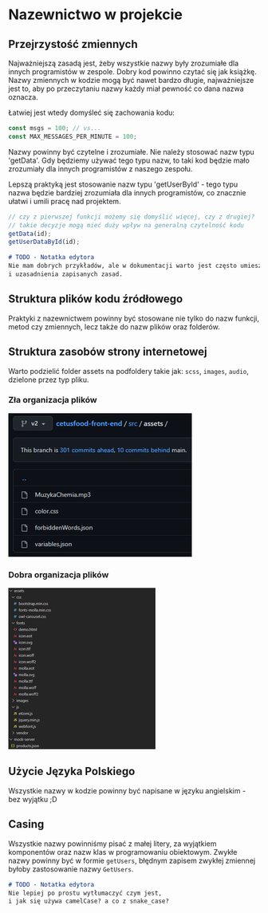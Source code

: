 # Nazewnictwo w projekcie

## Przejrzystość zmiennych

Najważniejszą zasadą jest, żeby wszystkie nazwy były zrozumiałe dla innych programistów w zespole.
Dobry kod powinno czytać się jak książkę.
Nazwy zmiennych w kodzie mogą być nawet bardzo długie, najważniejsze jest to, aby po przeczytaniu nazwy każdy miał pewność co dana nazwa oznacza.  

Łatwiej jest wtedy domyśleć się zachowania kodu:
```ts
const msgs = 100; // vs...
const MAX_MESSAGES_PER_MINUTE = 100;
```

Nazwy powinny być czytelne i zrozumiałe. Nie należy stosować nazw typu 'getData'. 
Gdy będziemy używać tego typu nazw, to taki kod będzie mało zrozumiały dla innych programistów z naszego zespołu. 

Lepszą praktyką jest stosowanie nazw typu 'getUserById' - tego typu nazwa będzie bardziej zrozumiała dla innych programistów, 
co znacznie ułatwi i umili pracę nad projektem.
```ts
// czy z pierwszej funkcji możemy się domyślić więcej, czy z drugiej?
// takie decyzje mogą mieć duży wpływ na generalną czytelność kodu
getData(id);
getUserDataById(id);

```

```markdown
# TODO - Notatka edytora
Nie mam dobrych przykładów, ale w dokumentacji warto jest często umieszczać przykłady 
i uzasadnienia zapisanych zasad.
```

## Struktura plików kodu źródłowego

Praktyki z nazewnictwem powinny być stosowane nie tylko do nazw funkcji, metod czy zmiennych, lecz także do nazw plików oraz folderów. 

## Struktura zasobów strony internetowej

Warto podzielić folder assets na podfoldery takie jak: `scss`, `images`, `audio`, dzielone przez typ pliku.

### Zła organizacja plików
![Źle no](asset/wrong-use-of-assets.png)

### Dobra organizacja plików
![Dobrze no](asset/correct-use-of-assets.png)

## Użycie Języka Polskiego

Wszystkie nazwy w kodzie powinny być napisane w języku angielskim - bez wyjątku ;D

## Casing

Wszystkie nazwy powinniśmy pisać z małej litery, za wyjątkiem komponentów oraz nazw klas w programowaniu obiektowym. Zwykłe nazwy powinny być w formie `getUsers`, błędnym zapisem zwykłej zmiennej byłoby zastosowanie nazwy `GetUsers`. 

```markdown
# TODO - Notatka edytora
Nie lepiej po prostu wytłumaczyć czym jest, 
i jak się używa camelCase? a co z snake_case?
```